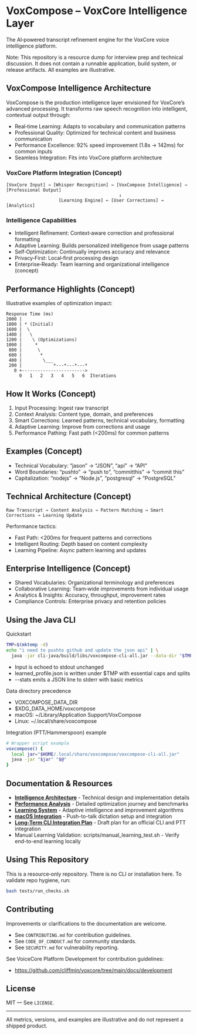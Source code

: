 # VoxCompose – VoxCore Intelligence Layer

The AI‑powered transcript refinement engine for the VoxCore voice intelligence platform.

Note: This repository is a resource dump for interview prep and technical discussion. It does not contain a runnable application, build system, or release artifacts. All examples are illustrative.

## VoxCompose Intelligence Architecture

VoxCompose is the production intelligence layer envisioned for VoxCore’s advanced processing. It transforms raw speech recognition into intelligent, contextual output through:

- Real‑time Learning: Adapts to vocabulary and communication patterns
- Professional Quality: Optimized for technical content and business communication
- Performance Excellence: 92% speed improvement (1.8s → 142ms) for common inputs
- Seamless Integration: Fits into VoxCore platform architecture

### VoxCore Platform Integration (Concept)

```
[VoxCore Input] → [Whisper Recognition] → [VoxCompose Intelligence] → [Professional Output]
                                           ↓
                    [Learning Engine] ← [User Corrections] → [Analytics]
```

### Intelligence Capabilities

- Intelligent Refinement: Context‑aware correction and professional formatting
- Adaptive Learning: Builds personalized intelligence from usage patterns
- Self‑Optimization: Continually improves accuracy and relevance
- Privacy‑First: Local‑first processing design
- Enterprise‑Ready: Team learning and organizational intelligence (concept)

## Performance Highlights (Concept)

Illustrative examples of optimization impact:

```
Response Time (ms)
2000 |
1800 | * (Initial)
1600 |  \
1400 |   \
1200 |    \ (Optimizations)
1000 |     *
 800 |      \
 600 |       *
 400 |        \___
 200 |            *---*---*---*
   0 +------------------------>
     0   1   2   3   4   5   6  Iterations
```

## How It Works (Concept)

1) Input Processing: Ingest raw transcript
2) Context Analysis: Content type, domain, and preferences
3) Smart Corrections: Learned patterns, technical vocabulary, formatting
4) Adaptive Learning: Improve from corrections and usage
5) Performance Pathing: Fast path (<200ms) for common patterns

## Examples (Concept)

- Technical Vocabulary: “jason” → “JSON”, “api” → “API”
- Word Boundaries: “pushto” → “push to”, “committhis” → “commit this”
- Capitalization: “nodejs” → “Node.js”, “postgresql” → “PostgreSQL”

## Technical Architecture (Concept)

```
Raw Transcript → Content Analysis → Pattern Matching → Smart Corrections → Learning Update
```

Performance tactics:
- Fast Path: <200ms for frequent patterns and corrections
- Intelligent Routing: Depth based on content complexity
- Learning Pipeline: Async pattern learning and updates

## Enterprise Intelligence (Concept)

- Shared Vocabularies: Organizational terminology and preferences
- Collaborative Learning: Team‑wide improvements from individual usage
- Analytics & Insights: Accuracy, throughput, improvement rates
- Compliance Controls: Enterprise privacy and retention policies

## Using the Java CLI

Quickstart

```bash
TMP=$(mktemp -d)
echo "i need to pushto github and update the json api" | \
  java -jar cli-java/build/libs/voxcompose-cli-all.jar --data-dir "$TMP" --stats
```

- Input is echoed to stdout unchanged
- learned_profile.json is written under $TMP with essential caps and splits
- --stats emits a JSON line to stderr with basic metrics

Data directory precedence
- VOXCOMPOSE_DATA_DIR
- $XDG_DATA_HOME/voxcompose
- macOS: ~/Library/Application Support/VoxCompose
- Linux: ~/.local/share/voxcompose

Integration (PTT/Hammerspoon) example
```bash
# Wrapper script example
voxcompose() {
  local jar="$HOME/.local/share/voxcompose/voxcompose-cli-all.jar"
  java -jar "$jar" "$@"
}
```

## Documentation & Resources

- **[Intelligence Architecture](docs/ARCHITECTURE.md)** - Technical design and implementation details
- **[Performance Analysis](docs/PERFORMANCE.md)** - Detailed optimization journey and benchmarks
- **[Learning System](docs/SELF_LEARNING.md)** - Adaptive intelligence and improvement algorithms
- **[macOS Integration](docs/MACOS_PTT_INTEGRATION.md)** - Push-to-talk dictation setup and integration
- **[Long-Term CLI Integration Plan](docs/LONG_TERM_CLI_INTEGRATION.md)** - Draft plan for an official CLI and PTT integration
- Manual Learning Validation: scripts/manual_learning_test.sh - Verify end-to-end learning locally

## Using This Repository

This is a resource‑only repository. There is no CLI or installation here. To validate repo hygiene, run:

```bash
bash tests/run_checks.sh
```

## Contributing

Improvements or clarifications to the documentation are welcome.

- See `CONTRIBUTING.md` for contribution guidelines.
- See `CODE_OF_CONDUCT.md` for community standards.
- See `SECURITY.md` for vulnerability reporting.

See VoiceCore Platform Development for contribution guidelines:
- https://github.com/cliffmin/voxcore/tree/main/docs/development

## License

MIT — See `LICENSE`.

---

All metrics, versions, and examples are illustrative and do not represent a shipped product.
